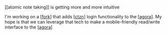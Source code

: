 [[atomic note taking]] is getting more and more intuitive

I'm working on a [[fork]] that adds [[ctzn]] login functionality to the [[agora]]. My hope is that we can leverage that tech to make a mobile-friendly read/write interface to the [[agora]]

[//begin]: # "Autogenerated link references for markdown compatibility"
[fork]: fork.md "fork"
[ctzn]: ctzn.md "ctzn"
[agora]: agora.md "agora"
[agora]: agora.md "agora"
[//end]: # "Autogenerated link references"